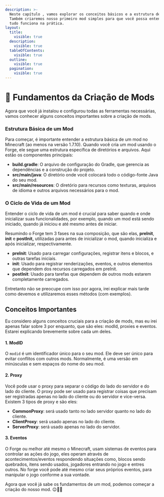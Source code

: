 ```yaml
---
description: >-
  Neste capítulo , vamos explorar os conceitos básicos e a estrutura de um mod.
  Também criaremos nosso primeiro mod simples para que você possa entender como
  tudo funciona na prática.
layout:
  title:
    visible: true
  description:
    visible: true
  tableOfContents:
    visible: true
  outline:
    visible: true
  pagination:
    visible: true
---
```


# 🔗 Fundamentos da Criação de Mods

Agora que você já instalou e configurou todas as ferramentas necessárias, vamos conhecer alguns conceitos importantes sobre a criação de mods.

### Estrutura Básica de um Mod

Para começar, é importante entender a estrutura básica de um mod no Minecraft (ao menos na versão 1.7.10). Quando você cria um mod usando o Forge, ele segue uma estrutura específica de diretórios e arquivos. Aqui estão os componentes principais:

* **build.gradle**: O arquivo de configuração do Gradle, que gerencia as dependências e a construção do projeto.
* **src/main/java**: O diretório onde você colocará todo o código-fonte Java do seu mod.
* **src/main/resources**: O diretório para recursos como texturas, arquivos de idioma e outros arquivos necessários para o mod.

### O Ciclo de Vida de um Mod

Entender o ciclo de vida de um mod é crucial para saber quando e onde inicializar suas funcionalidades, por exemplo, quando um mod está sendo iniciado, quando já iniciou e até mesmo antes de iniciar.&#x20;

Resumindo o Forge tem 3 fases na sua composição, que são elas, **preInit**, **init** e **postInit,** utilizadas para antes de inicializar o mod, quando inicializa e após inicializar, respectivamente.

* **preInit**: Usado para carregar configurações, registrar itens e blocos, e outras tarefas iniciais.
* **init**: Usado para registrar renderizações, eventos, e outros elementos que dependem dos recursos carregados em preInit.
* **postInit**: Usado para tarefas que dependem de outros mods estarem completamente carregados.

Entretanto não se preocupe com isso por agora, irei explicar mais tarde como devemos e utilizaremos esses métodos (com exemplos).

## Conceitos Importantes

Eu considero alguns conceitos cruciais para a criação de mods, mas eu irei apenas falar sobre 3 por enquanto, que são eles: modId, proxies e eventos. Estarei explicando brevemente sobre cada um deles.

#### 1. ModID&#x20;

O `modid` é um identificador único para o seu mod. Ele deve ser único para evitar conflitos com outros mods. Normalmente, é uma versão em minúsculas e sem espaços do nome do seu mod.

#### 2. Proxy

Você pode usar o proxy para separar o código do lado do servidor e do lado do cliente. O proxy pode ser usado para registrar coisas que precisam ser registradas apenas no lado do cliente ou do servidor e vice-versa. Existem 3 tipos de proxy e são eles:

* **CommonProxy**: será usado tanto no lado servidor quanto no lado do cliente.
* **ClientProxy**: será usado apenas no lado do cliente.
* **ServerProxy**: será usado apenas no lado do servidor.

#### 3. Eventos

O Forge ou melhor até mesmo o Minecraft, usam sistemas de eventos para controlar as ações do jogo, eles operam através de acontecimentos/eventos respondendo situações como, blocos sendo quebrados, itens sendo usados, jogadores entrando no jogo e entres outros. No forge você pode até mesmo criar seus próprios eventos, para manipular o jogo conforme a sua vontade.&#x20;



Agora que você já sabe os fundamentos de um mod, podemos começar a criação do nosso mod. 😉🎉🎊
